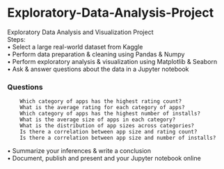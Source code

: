 # Exploratory-Data-Analysis-Project
Exploratory Data Analysis and Visualization Project <br />
Steps: <br />
• Select a large real-world dataset from Kaggle <br />
• Perform data preparation & cleaning using Pandas & Numpy <br />
• Perform exploratory analysis & visualization using Matplotlib & 
Seaborn <br />
• Ask & answer questions about the data in a Jupyter notebook <br />
  ### Questions
  		Which category of apps has the highest rating count?
		What is the average rating for each category of apps?
		Which category of apps has the highest number of installs?
		What is the average size of apps in each category?
		What is the distribution of app sizes across categories?
		Is there a correlation between app size and rating count?
		Is there a correlation between app size and number of installs?
• Summarize your inferences & write a conclusion <br />
• Document, publish and present and your Jupyter notebook online <br />
